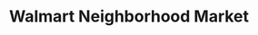 ---
title: "Walmart Neighborhood Market"
url: /phoenix/walmart-neighborhood-market-east-baseline-road/
shop: Supermarkt
---